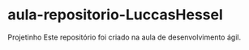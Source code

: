 # aula-repositorio-LuccasHessel
Projetinho
Este repositório foi criado na aula de desenvolvimento ágil.
